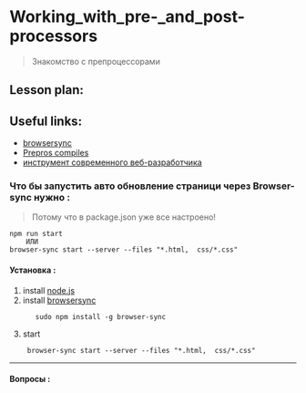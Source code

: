 ﻿# Working_with_pre-_and_post-processors 
> Знакомство с препроцессорами


## Lesson plan:


## Useful links:
+ [browsersync](https://browsersync.io/)
+ [Prepros compiles](https://prepros.io/)
+ [инструмент современного веб-разработчика](https://webformyself.com/preprocessory-css-nezamenimyj-instrument-sovremennogo-veb-razrabotchika/)


### Что бы запустить авто обновление страници через Browser-sync нужно :
> Потому что в package.json уже все настроено!
```
npm run start
    ИЛИ
browser-sync start --server --files "*.html,  css/*.css"
 ```


#### Установка :
1) install [node.js](https://nodejs.org/en/)
2) install [browsersync](https://browsersync.io/)
    ```
       sudo npm install -g browser-sync
    ```
3) start
    ``` 
     browser-sync start --server --files "*.html,  css/*.css"
    ```



---------

#### Вопросы :
